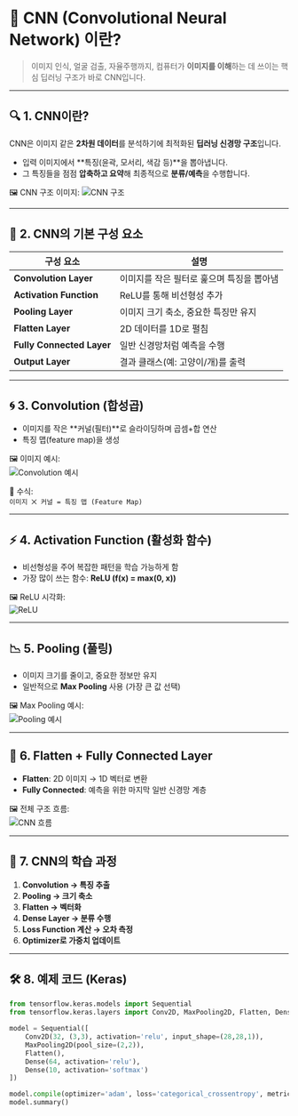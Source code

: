 # 🧠 CNN (Convolutional Neural Network) 이란?

> 이미지 인식, 얼굴 검출, 자율주행까지,
> 컴퓨터가 **이미지를 이해**하는 데 쓰이는 핵심 딥러닝 구조가 바로 CNN입니다.

---

## 🔍 1. CNN이란?

CNN은 이미지 같은 **2차원 데이터**를 분석하기에 최적화된 **딥러닝 신경망 구조**입니다.

- 입력 이미지에서 **특징(윤곽, 모서리, 색감 등)**을 뽑아냅니다.
- 그 특징들을 점점 **압축하고 요약**해 최종적으로 **분류/예측**을 수행합니다.

🖼️ CNN 구조 이미지:
![CNN 구조](https://upload.wikimedia.org/wikipedia/commons/6/63/Typical_cnn.png)

---

## 🧱 2. CNN의 기본 구성 요소

| 구성 요소 | 설명 |
|-----------|------|
| **Convolution Layer** | 이미지를 작은 필터로 훑으며 특징을 뽑아냄 |
| **Activation Function** | ReLU를 통해 비선형성 추가 |
| **Pooling Layer** | 이미지 크기 축소, 중요한 특징만 유지 |
| **Flatten Layer** | 2D 데이터를 1D로 펼침 |
| **Fully Connected Layer** | 일반 신경망처럼 예측을 수행 |
| **Output Layer** | 결과 클래스(예: 고양이/개)를 출력 |

---

## 🌀 3. Convolution (합성곱)

- 이미지를 작은 **커널(필터)**로 슬라이딩하며 곱셈+합 연산
- 특징 맵(feature map)을 생성

🖼️ 이미지 예시:  
![Convolution 예시](https://upload.wikimedia.org/wikipedia/commons/4/4c/Conv_layer.png)


📌 수식:  
`이미지 ⨉ 커널 = 특징 맵 (Feature Map)`

---

## ⚡ 4. Activation Function (활성화 함수)

- 비선형성을 주어 복잡한 패턴을 학습 가능하게 함  
- 가장 많이 쓰는 함수: **ReLU (f(x) = max(0, x))**

🖼️ ReLU 시각화:  
![ReLU](https://upload.wikimedia.org/wikipedia/commons/6/6c/Rectifier_and_softplus_functions.svg)

---

## 📉 5. Pooling (풀링)

- 이미지 크기를 줄이고, 중요한 정보만 유지
- 일반적으로 **Max Pooling** 사용 (가장 큰 값 선택)

🖼️ Max Pooling 예시:  
![Pooling 예시](https://upload.wikimedia.org/wikipedia/commons/9/9e/Max_pooling.png)


---

## 📏 6. Flatten + Fully Connected Layer

- **Flatten**: 2D 이미지 → 1D 벡터로 변환  
- **Fully Connected**: 예측을 위한 마지막 일반 신경망 계층

🖼️ 전체 구조 흐름:  
![CNN 흐름](https://upload.wikimedia.org/wikipedia/commons/6/63/Typical_cnn.png)

---

## 🧠 7. CNN의 학습 과정

1. **Convolution → 특징 추출**
2. **Pooling → 크기 축소**
3. **Flatten → 벡터화**
4. **Dense Layer → 분류 수행**
5. **Loss Function 계산 → 오차 측정**
6. **Optimizer로 가중치 업데이트**

---

## 🛠️ 8. 예제 코드 (Keras)

```python
from tensorflow.keras.models import Sequential
from tensorflow.keras.layers import Conv2D, MaxPooling2D, Flatten, Dense

model = Sequential([
    Conv2D(32, (3,3), activation='relu', input_shape=(28,28,1)),
    MaxPooling2D(pool_size=(2,2)),
    Flatten(),
    Dense(64, activation='relu'),
    Dense(10, activation='softmax')
])

model.compile(optimizer='adam', loss='categorical_crossentropy', metrics=['accuracy'])
model.summary()

